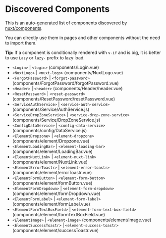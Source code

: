 # Discovered Components

This is an auto-generated list of components discovered by [nuxt/components](https://github.com/nuxt/components).

You can directly use them in pages and other components without the need to import them.

**Tip:** If a component is conditionally rendered with `v-if` and is big, it is better to use `Lazy` or `lazy-` prefix to lazy load.

- `<Login>` | `<login>` (components/Login.vue)
- `<NuxtLogo>` | `<nuxt-logo>` (components/NuxtLogo.vue)
- `<ForgotPassword>` | `<forgot-password>` (components/ForgotPassword/forgotPassword.vue)
- `<Header>` | `<header>` (components/Header/header.vue)
- `<ResetPassword>` | `<reset-password>` (components/ResetPassword/resetPassword.vue)
- `<ServiceAuthService>` | `<service-auth-service>` (components/Service/AuthService.js)
- `<ServiceDropZoneService>` | `<service-drop-zone-service>` (components/Service/DropZoneService.js)
- `<ConfigDataService>` | `<config-data-service>` (components/config/DataService.js)
- `<ElementDropzone>` | `<element-dropzone>` (components/element/Dropzone.vue)
- `<ElementLoadingBar>` | `<element-loading-bar>` (components/element/LoadingBar.vue)
- `<ElementNuxtLink>` | `<element-nuxt-link>` (components/element/NuxtLink.vue)
- `<ElementErrorToastr>` | `<element-error-toastr>` (components/element/errorToastr.vue)
- `<ElementFormButton>` | `<element-form-button>` (components/element/formButton.vue)
- `<ElementFormDropdown>` | `<element-form-dropdown>` (components/element/formDropdown.vue)
- `<ElementFormLabel>` | `<element-form-label>` (components/element/formLabel.vue)
- `<ElementFormTextBoxField>` | `<element-form-text-box-field>` (components/element/formTextBoxField.vue)
- `<ElementImage>` | `<element-image>` (components/element/image.vue)
- `<ElementSuccessToastr>` | `<element-success-toastr>` (components/element/successToastr.vue)
